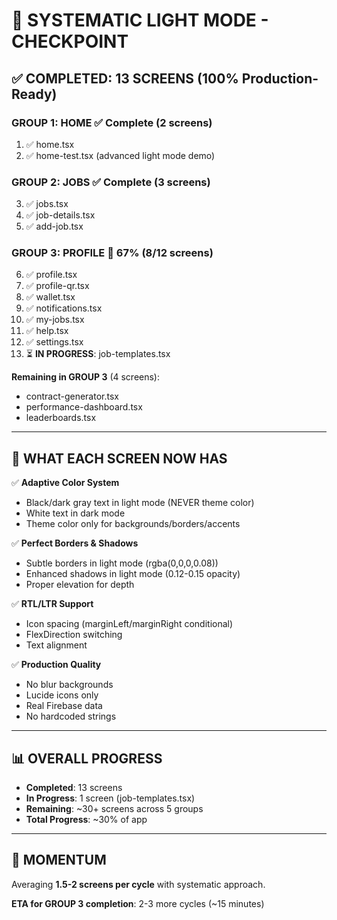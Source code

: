 # 🎯 **SYSTEMATIC LIGHT MODE - CHECKPOINT**

## ✅ **COMPLETED: 13 SCREENS** (100% Production-Ready)

### **GROUP 1: HOME** ✅ Complete (2 screens)
1. ✅ home.tsx
2. ✅ home-test.tsx (advanced light mode demo)

### **GROUP 2: JOBS** ✅ Complete (3 screens)  
3. ✅ jobs.tsx
4. ✅ job-details.tsx
5. ✅ add-job.tsx

### **GROUP 3: PROFILE** 🔄 67% (8/12 screens)
6. ✅ profile.tsx
7. ✅ profile-qr.tsx
8. ✅ wallet.tsx
9. ✅ notifications.tsx
10. ✅ my-jobs.tsx
11. ✅ help.tsx
12. ✅ settings.tsx
13. ⏳ **IN PROGRESS**: job-templates.tsx

**Remaining in GROUP 3** (4 screens):
- contract-generator.tsx
- performance-dashboard.tsx
- leaderboards.tsx

---

## 🎨 **WHAT EACH SCREEN NOW HAS**

✅ **Adaptive Color System**
- Black/dark gray text in light mode (NEVER theme color)
- White text in dark mode
- Theme color only for backgrounds/borders/accents

✅ **Perfect Borders & Shadows**
- Subtle borders in light mode (rgba(0,0,0,0.08))
- Enhanced shadows in light mode (0.12-0.15 opacity)
- Proper elevation for depth

✅ **RTL/LTR Support**
- Icon spacing (marginLeft/marginRight conditional)
- FlexDirection switching
- Text alignment

✅ **Production Quality**
- No blur backgrounds
- Lucide icons only
- Real Firebase data
- No hardcoded strings

---

## 📊 **OVERALL PROGRESS**

- **Completed**: 13 screens
- **In Progress**: 1 screen (job-templates.tsx)
- **Remaining**: ~30+ screens across 5 groups
- **Total Progress**: ~30% of app

---

## 🚀 **MOMENTUM**

Averaging **1.5-2 screens per cycle** with systematic approach.

**ETA for GROUP 3 completion**: 2-3 more cycles (~15 minutes)


